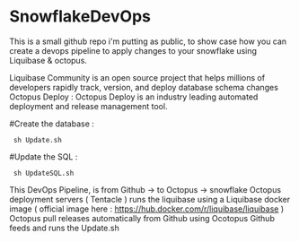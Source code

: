 # SnowflakeDevOps

This is a small github repo i'm putting as public, to show case how you can create a devops pipeline to apply changes to your snowflake using Liquibase & octopus.

Liquibase Community is an open source project that helps millions of developers rapidly track, version, and deploy database schema changes
Octopus Deploy : Octopus Deploy is an industry leading automated deployment and release management tool.
 


#Create the database : 

<code> sh Update.sh </code>


#Update the SQL : 

<code> sh UpdateSQL.sh </code>


This DevOps Pipeline, is from Github -> to Octopus -> snowflake 
Octopus deployment servers ( Tentacle ) runs the liquibase using a Liquibase docker image ( official image here : https://hub.docker.com/r/liquibase/liquibase )
Octopus pull releases automatically from Github using Ocotopus Github feeds and runs the Update.sh 

